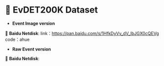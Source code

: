 # :dvd: EvDET200K Dataset 


* **Event Image version** 

:floppy_disk: **Baidu Netdisk**: link：https://pan.baidu.com/s/1HfkDyVv_dV_lbJGX0cQEVg code：ahue


* **Raw Event version** 
  
:floppy_disk: **Baidu Netdisk**: 



